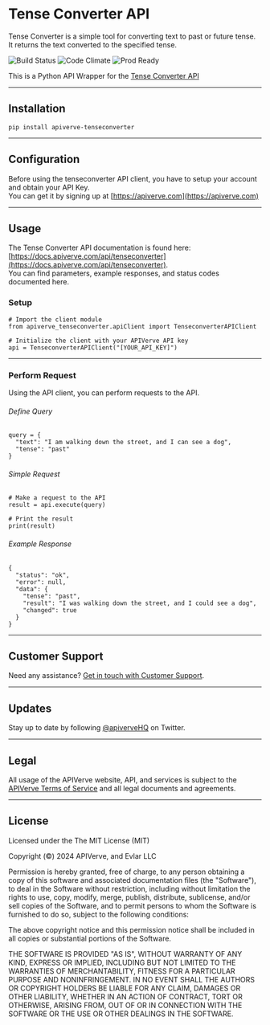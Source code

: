 Tense Converter API
============

Tense Converter is a simple tool for converting text to past or future tense. It returns the text converted to the specified tense.

![Build Status](https://img.shields.io/badge/build-passing-green)
![Code Climate](https://img.shields.io/badge/maintainability-B-purple)
![Prod Ready](https://img.shields.io/badge/production-ready-blue)

This is a Python API Wrapper for the [Tense Converter API](https://apiverve.com/marketplace/api/tenseconverter)

---

## Installation
	pip install apiverve-tenseconverter

---

## Configuration

Before using the tenseconverter API client, you have to setup your account and obtain your API Key.  
You can get it by signing up at [https://apiverve.com](https://apiverve.com)

---

## Usage

The Tense Converter API documentation is found here: [https://docs.apiverve.com/api/tenseconverter](https://docs.apiverve.com/api/tenseconverter).  
You can find parameters, example responses, and status codes documented here.

### Setup

```
# Import the client module
from apiverve_tenseconverter.apiClient import TenseconverterAPIClient

# Initialize the client with your APIVerve API key
api = TenseconverterAPIClient("[YOUR_API_KEY]")
```

---


### Perform Request
Using the API client, you can perform requests to the API.

###### Define Query

```
query = {  "text": "I am walking down the street, and I can see a dog",  "tense": "past"}
```

###### Simple Request

```
# Make a request to the API
result = api.execute(query)

# Print the result
print(result)
```

###### Example Response

```
{
  "status": "ok",
  "error": null,
  "data": {
    "tense": "past",
    "result": "I was walking down the street, and I could see a dog",
    "changed": true
  }
}
```

---

## Customer Support

Need any assistance? [Get in touch with Customer Support](https://apiverve.com/contact).

---

## Updates
Stay up to date by following [@apiverveHQ](https://twitter.com/apiverveHQ) on Twitter.

---

## Legal

All usage of the APIVerve website, API, and services is subject to the [APIVerve Terms of Service](https://apiverve.com/terms) and all legal documents and agreements.

---

## License
Licensed under the The MIT License (MIT)

Copyright (&copy;) 2024 APIVerve, and Evlar LLC

Permission is hereby granted, free of charge, to any person obtaining a copy of this software and associated documentation files (the "Software"), to deal in the Software without restriction, including without limitation the rights to use, copy, modify, merge, publish, distribute, sublicense, and/or sell copies of the Software, and to permit persons to whom the Software is furnished to do so, subject to the following conditions:

The above copyright notice and this permission notice shall be included in all copies or substantial portions of the Software.

THE SOFTWARE IS PROVIDED "AS IS", WITHOUT WARRANTY OF ANY KIND, EXPRESS OR IMPLIED, INCLUDING BUT NOT LIMITED TO THE WARRANTIES OF MERCHANTABILITY, FITNESS FOR A PARTICULAR PURPOSE AND NONINFRINGEMENT. IN NO EVENT SHALL THE AUTHORS OR COPYRIGHT HOLDERS BE LIABLE FOR ANY CLAIM, DAMAGES OR OTHER LIABILITY, WHETHER IN AN ACTION OF CONTRACT, TORT OR OTHERWISE, ARISING FROM, OUT OF OR IN CONNECTION WITH THE SOFTWARE OR THE USE OR OTHER DEALINGS IN THE SOFTWARE.
